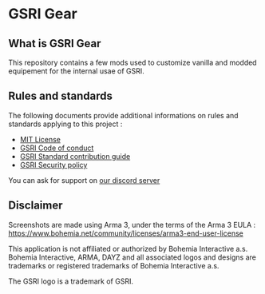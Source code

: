 # GSRI Gear

## What is GSRI Gear

This repository contains a few mods used to customize vanilla and modded equipement for the internal usae of GSRI.

## Rules and standards

The following documents provide additional informations on rules and standards applying to this project :

*   [MIT License](../LICENSE.md)
*   [GSRI Code of conduct](https://github.com/team-gsri/.github/blob/master/CODE_OF_CONDUCT.md)
*   [GSRI Standard contribution guide](https://github.com/team-gsri/.github/blob/master/CONTRIBUTING.md)
*   [GSRI Security policy](https://github.com/team-gsri/.github/blob/master/SECURITY.md)

You can ask for support on [our discord server](https://discord.gg/bhMn4jd)

## Disclaimer

Screenshots are made using Arma 3, under the terms of the Arma 3 EULA :
https://www.bohemia.net/community/licenses/arma3-end-user-license

This application is not affiliated or authorized by Bohemia Interactive a.s.
Bohemia Interactive, ARMA, DAYZ and all associated logos and designs are
trademarks or registered trademarks of Bohemia Interactive a.s.

The GSRI logo is a trademark of GSRI.